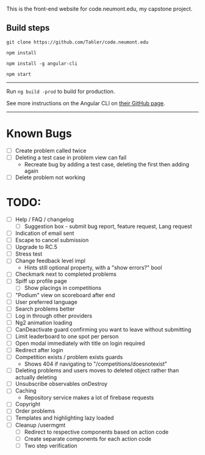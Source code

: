 This is the front-end website for code.neumont.edu, my capstone project.

## Build steps

`git clone https://github.com/Tahler/code.neumont.edu`

`npm install`

`npm install -g angular-cli`

`npm start`

-------------------------------------------------------------------------------

Run `ng build -prod` to build for production.

See more instructions on the Angular CLI on
[their GitHub page](https://github.com/angular/angular-cli).

-------------------------------------------------------------------------------

# Known Bugs

- [ ] Create problem called twice
- [ ] Deleting a test case in problem view can fail
  - Recreate bug by adding a test case, deleting the first then adding again
- [ ] Delete problem not working

# TODO:

- [ ] Help / FAQ / changelog
  - [ ] Suggestion box - submit bug report, feature request, Lang request
- [ ] Indication of email sent
- [ ] Escape to cancel submission
- [ ] Upgrade to RC.5
- [ ] Stress test
- [ ] Change feedback level impl
  - Hints still optional property, with a "show errors?" bool
- [ ] Checkmark next to completed problems
- [ ] Spiff up profile page
  - [ ] Show placings in competitions
- [ ] "Podium" view on scoreboard after end
- [ ] User preferred language
- [ ] Search problems better
- [ ] Log in through other providers
- [ ] Ng2 animation loading
- [ ] CanDeactivate guard confirming you want to leave without submitting
- [ ] Limit leaderboard to one spot per person
- [ ] Open modal immediately with title on login required
- [ ] Redirect after login
- [ ] Competition exists / problem exists guards
  - Shows 404 if navigating to "/competitions/doesnotexist"
- [ ] Deleting problems and users moves to deleted object rather than actually deleting
- [ ] Unsubscribe observables onDestroy
- [ ] Caching
  - Repository service makes a lot of firebase requests
- [ ] Copyright
- [ ] Order problems
- [ ] Templates and highlighting lazy loaded
- [ ] Cleanup /usermgmt
  - [ ] Redirect to respective components based on action code
  - [ ] Create separate components for each action code
  - [ ] Two step verification
